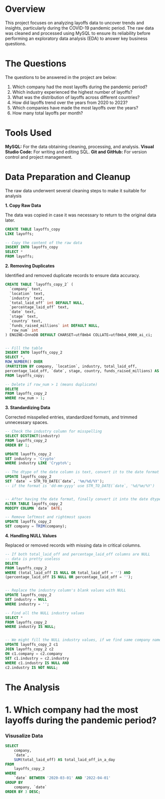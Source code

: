 # Overview

This project focuses on analyzing layoffs data to uncover trends and insights, particularly during the COVID-19 pandemic period. The raw data was cleaned and processed using MySQL to ensure its reliability before performing an exploratory data analysis (EDA) to answer key business questions.

# The Questions 

The questions to be answered in the project are below:

1. Which company had the most layoffs during the pandemic period?
2. Which industry experienced the highest number of layoffs?
3. What was the distribution of layoffs across different countries?
4. How did layoffs trend over the years from 2020 to 2023?
5. Which companies have made the most layoffs over the years?
6. How many total layoffs per month?


# Tools Used

**MySQL:** For the data obtaining cleaning, processing, and analysis.
**Visual Studio Code:** For writing and editing SQL.
**Git and GitHub:** For version control and project management.

# Data Preparation and Cleanup

The raw data underwent several cleaning steps to make it suitable for analysis

**1. Copy Raw Data**

The data was copied in case it was necessary to return to the original data later.

``` SQL
CREATE TABLE layoffs_copy
LIKE layoffs;

-- Copy the content of the raw data
INSERT INTO layoffs_copy
SELECT *
FROM layoffs;

```

**2. Removing Duplicates**

Identified and removed duplicate records to ensure data accuracy.
  
``` SQL
CREATE TABLE `layoffs_copy_2` (
  `company` text,
  `location` text,
  `industry` text,
  `total_laid_off` int DEFAULT NULL,
  `percentage_laid_off` text,
  `date` text,
  `stage` text,
  `country` text,
  `funds_raised_millions` int DEFAULT NULL,
  `row_num` int
) ENGINE=InnoDB DEFAULT CHARSET=utf8mb4 COLLATE=utf8mb4_0900_ai_ci;


-- Fill the table
INSERT INTO layoffs_copy_2
SELECT *,
ROW_NUMBER() OVER 
(PARTITION BY company, `location`, industry, total_laid_off,
percentage_laid_off, `date`, stage, country, funds_raised_millions) AS row_num
FROM layoffs_copy;

-- Delete if row_num > 1 (means duplicate)
DELETE
FROM layoffs_copy_2
WHERE row_num > 1;

```

**3. Standardizing Data**

Corrected misspelled entries, standardized formats, and trimmed unnecessary spaces.

``` SQL
-- Check the industry column for misspelling
SELECT DISTINCT(industry)
FROM layoffs_copy_2
ORDER BY 1;

UPDATE layoffs_copy_2
SET industry = 'Crypto'
WHERE industry LIKE 'Crypto%';
```

``` SQL
-- The dtype of the date column is text, convert it to the date format
UPDATE layoffs_copy_2
SET `date` = STR_TO_DATE(`date`, '%m/%d/%Y');
-- if the format is 'dd-mm-yyyy' use STR_TO_DATE(`date`, '%d/%m/%Y')


-- After having the date format, finally convert it into the date dtype
ALTER TABLE layoffs_copy_2
MODIFY COLUMN `date` DATE;
```

``` SQL
-- Remove leftmost and rightmost spaces
UPDATE layoffs_copy_2
SET company = TRIM(company);
```

**4. Handling NULL Values**

Replaced or removed records with missing data in critical columns.

``` SQL
-- If both total_laid_off and percentage_laid_off columns are NULL
-- data is pretty useless
DELETE
FROM layoffs_copy_2
WHERE (total_laid_off IS NULL OR total_laid_off = '') AND
(percentage_laid_off IS NULL OR percentage_laid_off = '');


-- Replace the industry column's blank values with NULL
UPDATE layoffs_copy_2
SET industry = NULL
WHERE industry = '';

```

``` SQL
-- Find all the NULL industry values
SELECT *
FROM layoffs_copy_2
WHERE industry IS NULL;


-- We might fill the NULL industry values, if we find same company name
UPDATE layoffs_copy_2 c1
JOIN layoffs_copy_2 c2
ON c1.company = c2.company 
SET c1.industry = c2.industry
WHERE c1.industry IS NULL AND
c2.industry IS NOT NULL;

```

# The Analysis

# 1. Which company had the most layoffs during the pandemic period?

### Visusalize Data


```SQL
SELECT
    company,
    `date`,
    SUM(total_laid_off) AS total_laid_off_in_a_day
FROM 
    layoffs_copy_2
WHERE
    `date` BETWEEN '2020-03-01' AND '2022-04-01'
GROUP BY
    company, `date`
ORDER BY 3 DESC;

```




